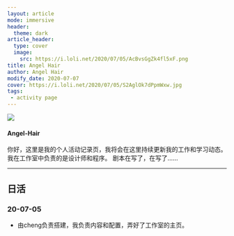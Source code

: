 ```yaml
---
layout: article
mode: immersive
header:
  theme: dark
article_header:
  type: cover
  image:
    src: https://i.loli.net/2020/07/05/AcBvsGgZk4fl5xF.png
title: Angel Hair
author: Angel Hair
modify_date: 2020-07-07
cover: https://i.loli.net/2020/07/05/S2AglOk7dPpmWxw.jpg
tags:
 - activity page
---
```


<div class="card">
  <div class="card__image">
    <img class="image" src="https://i.loli.net/2020/07/05/S2AglOk7dPpmWxw.jpg"/>
  </div>
  <div class="card__content">
    <div class="card__header">
      <h4>Angel-Hair</h4>
    </div>
    <p>
    你好，这里是我的个人活动记录页，我将会在这里持续更新我的工作和学习动态。我在工作室中负责的是设计师和程序。
    剧本在写了，在写了……
    </p>
  </div>
</div>

<!--more-->

---

## 日活

### 20-07-05

* 由cheng负责搭建，我负责内容和配置，弄好了工作室的主页。
